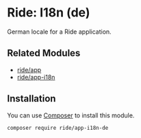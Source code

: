 # Ride: I18n (de)

German locale for a Ride application.

## Related Modules 

- [ride/app](https://github.com/all-ride/ride-app-database)
- [ride/app-i18n](https://github.com/all-ride/ride-app-i18n)

## Installation

You can use [Composer](http://getcomposer.org) to install this module.

```
composer require ride/app-i18n-de
```
